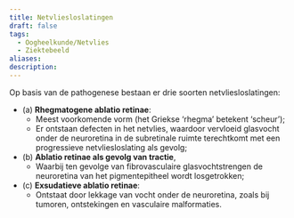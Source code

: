```yaml
---
title: Netvliesloslatingen
draft: false
tags:
  - Oogheelkunde/Netvlies
  - Ziektebeeld
aliases: 
description: 
---
```




Op basis van de pathogenese bestaan er drie soorten netvliesloslatingen: 
- (a) **Rhegmatogene ablatio retinae**: 
	- Meest voorkomende vorm (het Griekse ‘rhegma’ betekent ‘scheur’);
	- Er ontstaan defecten in het netvlies, waardoor vervloeid glasvocht onder de neuroretina in de subretinale ruimte terechtkomt met een progressieve netvliesloslating als gevolg;
- (b) **Ablatio retinae als gevolg van tractie**, 
	- Waarbij ten gevolge van fibrovasculaire glasvochtstrengen de neuroretina van het pigmentepitheel wordt losgetrokken; 
- (c) **Exsudatieve ablatio retinae**:
	- Ontstaat door lekkage van vocht onder de neuroretina, zoals bij tumoren, ontstekingen en vasculaire malformaties.